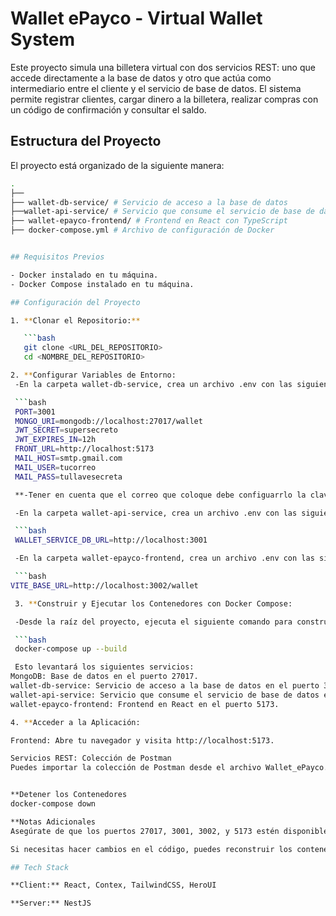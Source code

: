 # Wallet ePayco - Virtual Wallet System

Este proyecto simula una billetera virtual con dos servicios REST: uno que accede directamente a la base de datos y otro que actúa como intermediario entre el cliente y el servicio de base de datos. El sistema permite registrar clientes, cargar dinero a la billetera, realizar compras con un código de confirmación y consultar el saldo.

## Estructura del Proyecto

El proyecto está organizado de la siguiente manera:

```bash
.
├── 
├── wallet-db-service/ # Servicio de acceso a la base de datos
├──wallet-api-service/ # Servicio que consume el servicio de base de datos
├── wallet-epayco-frontend/ # Frontend en React con TypeScript
├── docker-compose.yml # Archivo de configuración de Docker


## Requisitos Previos

- Docker instalado en tu máquina.
- Docker Compose instalado en tu máquina.

## Configuración del Proyecto

1. **Clonar el Repositorio:**

   ```bash
   git clone <URL_DEL_REPOSITORIO>
   cd <NOMBRE_DEL_REPOSITORIO>

2. **Configurar Variables de Entorno:
 -En la carpeta wallet-db-service, crea un archivo .env con las siguientes variables:

 ```bash
 PORT=3001
 MONGO_URI=mongodb://localhost:27017/wallet
 JWT_SECRET=supersecreto
 JWT_EXPIRES_IN=12h
 FRONT_URL=http://localhost:5173
 MAIL_HOST=smtp.gmail.com
 MAIL_USER=tucorreo
 MAIL_PASS=tullavesecreta

 **-Tener en cuenta que el correo que coloque debe configuarrlo la clave de aplicaciones.

 -En la carpeta wallet-api-service, crea un archivo .env con las siguientes variables:

 ```bash
 WALLET_SERVICE_DB_URL=http://localhost:3001

 -En la carpeta wallet-epayco-frontend, crea un archivo .env con las siguientes variables:

 ```bash
VITE_BASE_URL=http://localhost:3002/wallet

 3. **Construir y Ejecutar los Contenedores con Docker Compose:

 -Desde la raíz del proyecto, ejecuta el siguiente comando para construir y levantar los contenedores: 

 ```bash
 docker-compose up --build

 Esto levantará los siguientes servicios:
MongoDB: Base de datos en el puerto 27017.
wallet-db-service: Servicio de acceso a la base de datos en el puerto 3001.
wallet-api-service: Servicio que consume el servicio de base de datos en el puerto 3002.
wallet-epayco-frontend: Frontend en React en el puerto 5173.

4. **Acceder a la Aplicación:

Frontend: Abre tu navegador y visita http://localhost:5173.

Servicios REST: Colección de Postman
Puedes importar la colección de Postman desde el archivo Wallet_ePayco.postman_collection.json ubicado en la raíz del proyecto para probar los endpoints.  http://localhost:3002 (wallet-api-service). en la ruta /docs


**Detener los Contenedores
docker-compose down

**Notas Adicionales
Asegúrate de que los puertos 27017, 3001, 3002, y 5173 estén disponibles en tu máquina.

Si necesitas hacer cambios en el código, puedes reconstruir los contenedores con docker-compose up --build.**

## Tech Stack

**Client:** React, Contex, TailwindCSS, HeroUI

**Server:** NestJS

